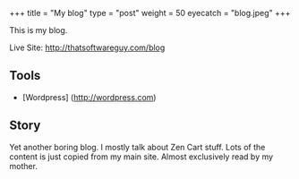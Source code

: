 +++
title = "My blog"
type = "post"
weight = 50
eyecatch = "blog.jpeg"
+++

This is my blog. 

Live Site: <http://thatsoftwareguy.com/blog>


## Tools
* [Wordpress] (http://wordpress.com)

## Story
Yet another boring blog.  I mostly talk about Zen Cart stuff.
Lots of the content is just copied from my main site.
Almost exclusively read by my mother. 
